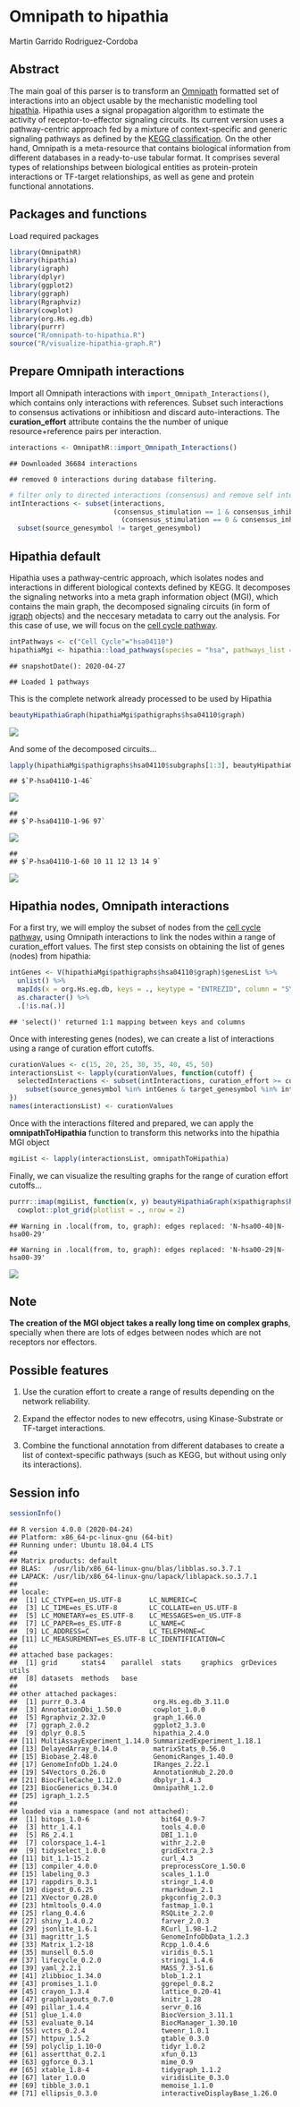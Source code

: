 Omnipath to hipathia
================
Martin Garrido Rodriguez-Cordoba

## Abstract

The main goal of this parser is to transform an
[Omnipath](http://omnipathdb.org/) formatted set of interactions into an
object usable by the mechanistic modelling tool
[hipathia](http://hipathia.babelomics.org/). Hipathia uses a signal
propagation algorithm to estimate the activity of receptor-to-effector
signaling circuits. Its current version uses a pathway-centric approach
fed by a mixture of context-specific and generic signaling pathways as
defined by the [KEGG
classification](https://www.genome.jp/kegg/pathway.html). On the other
hand, Omnipath is a meta-resource that contains biological information
from different databases in a ready-to-use tabular format. It comprises
several types of relationships between biological entities as
protein-protein interactions or TF-target relationships, as well as gene
and protein functional annotations.

## Packages and functions

Load required packages

``` r
library(OmnipathR)
library(hipathia)
library(igraph)
library(dplyr)
library(ggplot2)
library(ggraph)
library(Rgraphviz)
library(cowplot)
library(org.Hs.eg.db)
library(purrr)
source("R/omnipath-to-hipathia.R")
source("R/visualize-hipathia-graph.R")
```

## Prepare Omnipath interactions

Import all Omnipath interactions with `import_Omnipath_Interactions()`,
which contains only interactions with references. Subset such
interactions to consensus activations or inhibitiosn and discard
auto-interactions. The **curation\_effort** attribute contains the the
number of unique resource+reference pairs per
interaction.

``` r
interactions <- OmnipathR::import_Omnipath_Interactions()
```

    ## Downloaded 36684 interactions

    ## removed 0 interactions during database filtering.

``` r
# filter only to directed interactions (consensus) and remove self interactions
intInteractions <- subset(interactions, 
                          (consensus_stimulation == 1 & consensus_inhibition == 0) | 
                            (consensus_stimulation == 0 & consensus_inhibition == 1)) %>%
  subset(source_genesymbol != target_genesymbol)
```

## Hipathia default

Hipathia uses a pathway-centric approach, which isolates nodes and
interactions in different biological contexts defined by KEGG. It
decomposes the signaling networks into a meta graph information object
(MGI), which contains the main graph, the decomposed signaling circuits
(in form of [igraph](https://igraph.org/) objects) and the neccesary
metadata to carry out the analysis. For this case of use, we will focus
on the [cell cycle
pathway](https://www.genome.jp/kegg-bin/show_pathway?hsa04110).

``` r
intPathways <- c("Cell Cycle"="hsa04110")
hipathiaMgi <- hipathia::load_pathways(species = "hsa", pathways_list = intPathways)
```

    ## snapshotDate(): 2020-04-27

    ## Loaded 1 pathways

This is the complete network already processed to be used by Hipathia

``` r
beautyHipathiaGraph(hipathiaMgi$pathigraphs$hsa04110$graph)
```

![](README_files/figure-gfm/unnamed-chunk-4-1.png)<!-- -->

And some of the decomposed
circuits…

``` r
lapply(hipathiaMgi$pathigraphs$hsa04110$subgraphs[1:3], beautyHipathiaGraph)
```

    ## $`P-hsa04110-1-46`

![](README_files/figure-gfm/unnamed-chunk-5-1.png)<!-- -->

    ## 
    ## $`P-hsa04110-1-96 97`

![](README_files/figure-gfm/unnamed-chunk-5-2.png)<!-- -->

    ## 
    ## $`P-hsa04110-1-60 10 11 12 13 14 9`

![](README_files/figure-gfm/unnamed-chunk-5-3.png)<!-- -->

## Hipathia nodes, Omnipath interactions

For a first try, we will employ the subset of nodes from the [cell cycle
pathway](https://www.genome.jp/kegg-bin/show_pathway?hsa04110), using
Omnipath interactions to link the nodes within a range of
curation\_effort values. The first step consists on obtaining the list
of genes (nodes) from hipathia:

``` r
intGenes <- V(hipathiaMgi$pathigraphs$hsa04110$graph)$genesList %>%
  unlist() %>%
  mapIds(x = org.Hs.eg.db, keys = ., keytype = "ENTREZID", column = "SYMBOL") %>%
  as.character() %>%
  .[!is.na(.)]
```

    ## 'select()' returned 1:1 mapping between keys and columns

Once with interesting genes (nodes), we can create a list of
interactions using a range of curation effort cutoffs.

``` r
curationValues <- c(15, 20, 25, 30, 35, 40, 45, 50)
interactionsList <- lapply(curationValues, function(cutoff) {
  selectedInteractions <- subset(intInteractions, curation_effort >= cutoff) %>%
    subset(source_genesymbol %in% intGenes & target_genesymbol %in% intGenes) 
})
names(interactionsList) <- curationValues
```

Once with the interactions filtered and prepared, we can apply the
**omnipathToHipathia** function to transform this networks into the
hipathia MGI object

``` r
mgiList <- lapply(interactionsList, omnipathToHipathia)
```

Finally, we can visualize the resulting graphs for the range of curation
effort
cutoffs…

``` r
purrr::imap(mgiList, function(x, y) beautyHipathiaGraph(x$pathigraphs$hsa00$graph) + ggtitle(paste0("Curation efffort cutoff: ", y))) %>%
  cowplot::plot_grid(plotlist = ., nrow = 2)
```

    ## Warning in .local(from, to, graph): edges replaced: 'N-hsa00-40|N-hsa00-29'

    ## Warning in .local(from, to, graph): edges replaced: 'N-hsa00-29|N-hsa00-39'

![](README_files/figure-gfm/unnamed-chunk-9-1.png)<!-- -->

## Note

**The creation of the MGI object takes a really long time on complex
graphs**, specially when there are lots of edges between nodes which are
not receptors nor effectors.

## Possible features

1.  Use the curation effort to create a range of results depending on
    the network reliability.

2.  Expand the effector nodes to new effecotrs, using Kinase-Substrate
    or TF-target interactions.

3.  Combine the functional annotation from different databases to create
    a list of context-specific pathways (such as KEGG, but without using
    only its interactions).

## Session info

``` r
sessionInfo()
```

    ## R version 4.0.0 (2020-04-24)
    ## Platform: x86_64-pc-linux-gnu (64-bit)
    ## Running under: Ubuntu 18.04.4 LTS
    ## 
    ## Matrix products: default
    ## BLAS:   /usr/lib/x86_64-linux-gnu/blas/libblas.so.3.7.1
    ## LAPACK: /usr/lib/x86_64-linux-gnu/lapack/liblapack.so.3.7.1
    ## 
    ## locale:
    ##  [1] LC_CTYPE=en_US.UTF-8       LC_NUMERIC=C              
    ##  [3] LC_TIME=es_ES.UTF-8        LC_COLLATE=en_US.UTF-8    
    ##  [5] LC_MONETARY=es_ES.UTF-8    LC_MESSAGES=en_US.UTF-8   
    ##  [7] LC_PAPER=es_ES.UTF-8       LC_NAME=C                 
    ##  [9] LC_ADDRESS=C               LC_TELEPHONE=C            
    ## [11] LC_MEASUREMENT=es_ES.UTF-8 LC_IDENTIFICATION=C       
    ## 
    ## attached base packages:
    ##  [1] grid      stats4    parallel  stats     graphics  grDevices utils    
    ##  [8] datasets  methods   base     
    ## 
    ## other attached packages:
    ##  [1] purrr_0.3.4                 org.Hs.eg.db_3.11.0        
    ##  [3] AnnotationDbi_1.50.0        cowplot_1.0.0              
    ##  [5] Rgraphviz_2.32.0            graph_1.66.0               
    ##  [7] ggraph_2.0.2                ggplot2_3.3.0              
    ##  [9] dplyr_0.8.5                 hipathia_2.4.0             
    ## [11] MultiAssayExperiment_1.14.0 SummarizedExperiment_1.18.1
    ## [13] DelayedArray_0.14.0         matrixStats_0.56.0         
    ## [15] Biobase_2.48.0              GenomicRanges_1.40.0       
    ## [17] GenomeInfoDb_1.24.0         IRanges_2.22.1             
    ## [19] S4Vectors_0.26.0            AnnotationHub_2.20.0       
    ## [21] BiocFileCache_1.12.0        dbplyr_1.4.3               
    ## [23] BiocGenerics_0.34.0         OmnipathR_1.2.0            
    ## [25] igraph_1.2.5               
    ## 
    ## loaded via a namespace (and not attached):
    ##  [1] bitops_1.0-6                  bit64_0.9-7                  
    ##  [3] httr_1.4.1                    tools_4.0.0                  
    ##  [5] R6_2.4.1                      DBI_1.1.0                    
    ##  [7] colorspace_1.4-1              withr_2.2.0                  
    ##  [9] tidyselect_1.0.0              gridExtra_2.3                
    ## [11] bit_1.1-15.2                  curl_4.3                     
    ## [13] compiler_4.0.0                preprocessCore_1.50.0        
    ## [15] labeling_0.3                  scales_1.1.0                 
    ## [17] rappdirs_0.3.1                stringr_1.4.0                
    ## [19] digest_0.6.25                 rmarkdown_2.1                
    ## [21] XVector_0.28.0                pkgconfig_2.0.3              
    ## [23] htmltools_0.4.0               fastmap_1.0.1                
    ## [25] rlang_0.4.6                   RSQLite_2.2.0                
    ## [27] shiny_1.4.0.2                 farver_2.0.3                 
    ## [29] jsonlite_1.6.1                RCurl_1.98-1.2               
    ## [31] magrittr_1.5                  GenomeInfoDbData_1.2.3       
    ## [33] Matrix_1.2-18                 Rcpp_1.0.4.6                 
    ## [35] munsell_0.5.0                 viridis_0.5.1                
    ## [37] lifecycle_0.2.0               stringi_1.4.6                
    ## [39] yaml_2.2.1                    MASS_7.3-51.6                
    ## [41] zlibbioc_1.34.0               blob_1.2.1                   
    ## [43] promises_1.1.0                ggrepel_0.8.2                
    ## [45] crayon_1.3.4                  lattice_0.20-41              
    ## [47] graphlayouts_0.7.0            knitr_1.28                   
    ## [49] pillar_1.4.4                  servr_0.16                   
    ## [51] glue_1.4.0                    BiocVersion_3.11.1           
    ## [53] evaluate_0.14                 BiocManager_1.30.10          
    ## [55] vctrs_0.2.4                   tweenr_1.0.1                 
    ## [57] httpuv_1.5.2                  gtable_0.3.0                 
    ## [59] polyclip_1.10-0               tidyr_1.0.2                  
    ## [61] assertthat_0.2.1              xfun_0.13                    
    ## [63] ggforce_0.3.1                 mime_0.9                     
    ## [65] xtable_1.8-4                  tidygraph_1.1.2              
    ## [67] later_1.0.0                   viridisLite_0.3.0            
    ## [69] tibble_3.0.1                  memoise_1.1.0                
    ## [71] ellipsis_0.3.0                interactiveDisplayBase_1.26.0
